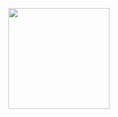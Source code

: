 <p align="center">
  <img src="https://github.com/cris-rod96/cris-rod96/img/miniyo.png" height="200"/>
</p>

